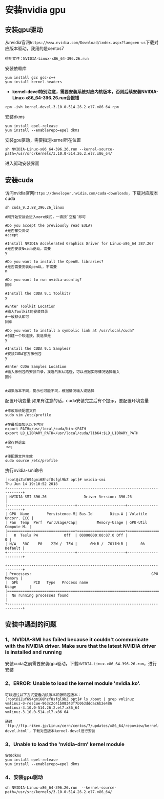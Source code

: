 # 安装nvidia gpu
## 安装gpu驱动
从nvidia官网`https://www.nvidia.com/Download/index.aspx?lang=en-us`下载对应版本驱动，我用的是centos7

```
得到文件：NVIDIA-Linux-x86_64-396.26.run
```

安装依赖库
```
yum install gcc gcc-c++
yum install kernel-headers
```

+ **kernel-devel特别注意，需要安装系统对应内核版本，否则后续安装NVIDIA-Linux-x86_64-396.26.run会报错**

```
rpm -ivh kernel-devel-3.10.0-514.26.2.el7.x86_64.rpm
```

安装dkms
```
yum install epel-release
yum install --enablerepo=epel dkms
```

安装gpu驱动，需要指定kernel所在位置
```
sh NVIDIA-Linux-x86_64-396.26.run --kernel-source-path=/usr/src/kernels/3.10.0-514.26.2.el7.x86_64/
```

进入驱动安装界面

## 安装cuda

访问nvidia官网`https://developer.nvidia.com/cuda-downloads`，下载对应版本cuda
```
sh cuda_9.2.88_396.26_linux

#刚开始安装会进入more模式，一直按`空格`即可

#Do you accept the previously read EULA?
#是否接受协议
accept

#Install NVIDIA Accelerated Graphics Driver for Linux-x86_64 387.26?
#是否安装Nvida驱动，需要
y

#Do you want to install the OpenGL libraries?
#是否需要安装OpenGL，不需要
n

#Do you want to run nvidia-xconfig?
回车

#Install the CUDA 9.1 Toolkit?
y

#Enter Toolkit Location
#输入Toolkit的安装目录
#一般默认即可
回车

#Do you want to install a symbolic link at /usr/local/cuda?
#创建一个软连接，我选择是
y

#Install the CUDA 9.1 Samples?
#安装CUDA官方示例包
y

#Enter CUDA Samples Location
#输入示例包的安装目录，我选的默认路径，可以根据实际情况选择输入
回车


#如果版本不同，提示也可能不同，根据情况输入或选择
```

配置环境变量
如果有注意的话，cuda安装完之后有个提示，要配置环境变量
```
#修改系统配置文件
sudo vim /etc/profile

#在最后面加入以下内容
export PATH=/usr/local/cuda/bin:$PATH
export LD_LIBRARY_PATH=/usr/local/cuda/lib64:$LD_LIBRARY_PATH

#保存并退出
:wq

#使配置文件生效
sudo source /etc/profile
```
执行nvidia-smi命令

```
[root@iZuf694gmi68hzf8sfgl9bZ opt]# nvidia-smi
Thu Jun 14 19:10:52 2018       
+-----------------------------------------------------------------------------+
| NVIDIA-SMI 396.26                 Driver Version: 396.26                    |
|-------------------------------+----------------------+----------------------+
| GPU  Name        Persistence-M| Bus-Id        Disp.A | Volatile Uncorr. ECC |
| Fan  Temp  Perf  Pwr:Usage/Cap|         Memory-Usage | GPU-Util  Compute M. |
|===============================+======================+======================|
|   0  Tesla P4            Off  | 00000000:00:07.0 Off |                    0 |
| N/A   30C    P0    22W /  75W |      0MiB /  7611MiB |      0%      Default |
+-------------------------------+----------------------+----------------------+
                                                                               
+-----------------------------------------------------------------------------+
| Processes:                                                       GPU Memory |
|  GPU       PID   Type   Process name                             Usage      |
|=============================================================================|
|  No running processes found                                                 |
+-----------------------------------------------------------------------------+

```




## 安装中遇到的问题

### 1、NVIDIA-SMI has failed because it couldn't communicate with the NVIDIA driver. Make sure that the latest NVIDIA driver is installed and running

安装cuda之前需要安装gpu驱动，下载`NVIDIA-Linux-x86_64-396.26.run`，进行安装

### 2、ERROR: Unable to load the kernel module 'nvidia.ko'.

```
可以通过以下方式查看内核版本和源码包版本：
[root@iZuf694gmi68hzf8sfgl9bZ opt]# ls /boot | grep vmlinuz
vmlinuz-0-rescue-963c2c41b08343f7b063dddac6b2e486
vmlinuz-3.10.0-514.26.2.el7.x86_64
vmlinuz-3.10.0-514.el7.x86_64

通过`ftp://ftp.riken.jp/Linux/cern/centos/7/updates/x86_64/repoview/kernel-devel.html`，下载对应版本kernel-devel进行安装
```

### 3、Unable to load the 'nvidia-drm' kernel module
```
安装dkms
yum install epel-release
yum install --enablerepo=epel dkms
```

### 4、安装gpu驱动

```
sh NVIDIA-Linux-x86_64-396.26.run  --kernel-source-path=/usr/src/kernels/3.10.0-514.26.2.el7.x86_64/
```

